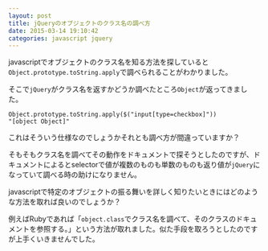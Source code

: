 ```yaml
---
layout: post
title: jQueryのオブジェクトのクラス名の調べ方
date: 2015-03-14 19:10:42
categories: javascript jquery
---
```

<p>javascriptでオブジェクトのクラス名を知る方法を探していると<code>Object.prototype.toString.apply</code>で調べられることがわかりました。</p>

<p>そこで<code>jQuery</code>がクラス名を返すかどうか調べたところ<code>Object</code>が返ってきました。</p>

```
Object.prototype.toString.apply($("input[type=checkbox]"))
"[object Object]"
```

<p>これはそういう仕様なのでしょうかそれとも調べ方が間違っていますか？</p>

<p>そもそもクラス名を調べてその動作をドキュメントで探そうとしたのですが、ドキュメントによるとselectorで値が複数のものも単数のものも返り値が<code>jQuery</code>になっていて調べる時の助けになりません。</p>

<p>javascriptで特定のオブジェクトの振る舞いを詳しく知りたいときにはどのような方法を取れば良いのでしょうか？</p>

<p>例えばRubyであれば「<code>object.class</code>でクラス名を調べて、そのクラスのドキュメントを参照する。」という方法が取れました。似た手段を取ろうとしたのですが上手くいきませんでした。</p>
